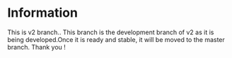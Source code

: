 # Information
This is v2 branch.. This branch is the development branch of v2 as it is being developed.Once it is ready and stable, it will be moved to the master branch.
Thank you !
